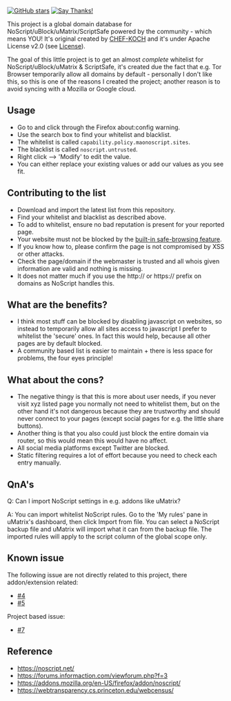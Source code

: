 [![GitHub stars](https://img.shields.io/github/stars/badges/shields.svg?style=social&label=Star)](https://github.com/CHEF-KOCH/NoScript-Whitelist)
[![Say Thanks!](https://img.shields.io/badge/Say%20Thanks-!-1EAEDB.svg)](https://saythanks.io/to/CHEF-KOCH)

This project is a global domain database for NoScript/uBlock/uMatrix/ScriptSafe powered by the community - which means YOU! It's original created by [CHEF-KOCH](https://github.com/CHEF-KOCH) and it's under Apache License v2.0 (see [License](https://github.com/CHEF-KOCH/NoScript-Whitelist/blob/master/LICENSE)). 


The goal of this little project is to get an almost _complete_ whitelist for NoScript/uBlock/uMatrix & ScriptSafe, it's created due the fact that e.g. Tor Browser temporarily allow all domains by default - personally I don't like this, so this is one of the reasons I created the project; another reason is to avoid syncing with a Mozilla or Google cloud.


Usage
---------------
* Go to and click through the Firefox about:config warning. 
* Use the search box to find your whitelist and blacklist. 
* The whitelist is called `capability.policy.maonoscript.sites`. 
* The blacklist is called `noscript.untrusted`. 
* Right click --> 'Modify' to edit the value. 
* You can either replace your existing values or add our values as you see fit.


Contributing to the list
---------------

* Download and import the latest list from this repository.
* Find your whitelist and blacklist as described above.
* To add to whitelist, ensure no bad reputation is present for your reported page.
* Your website must not be blocked by the [built-in safe-browsing feature](https://www.google.com/safebrowsing/static/faq.html).
* If you know how to, please confirm the page is not compromised by XSS or other attacks.
* Check the page/domain if the webmaster is trusted and all whois given information are valid and nothing is missing.
* It does not matter much if you use the http:// or https:// prefix on domains as NoScript handles this.


What are the benefits?
---------------

* I think most stuff can be blocked by disabling javascript on websites, so instead to temporarily allow all sites access to javascript I prefer to whitelist the 'secure' ones. In fact this would help, because all other pages are by default blocked.
* A community based list is easier to maintain + there is less space for problems, the four eyes principle! 


What about the cons?
---------------

* The negative thingy is that this is more about user needs, if you never visit xyz listed page you normally not need to whitelist them, but on the other hand it's not dangerous because they are trustworthy and should never connect to your pages (except social pages for e.g. the little share buttons).
* Another thing is that you also could just block the entire domain via router, so this would mean this would have no affect. 
* All social media platforms except Twitter are blocked.
* Static filtering requires a lot of effort because you need to check each entry manually.


QnA's
---------------

Q: Can I import NoScript settings in e.g. addons like uMatrix?


A: You can import whitelist NoScript rules. Go to the 'My rules' pane in uMatrix's dashboard, then click Import from file. You can select a NoScript backup file and uMatrix will import what it can from the backup file. The imported rules will apply to the script column of the global scope only.


Known issue
---------------

The following issue are not directly related to this project, there addon/extension related:

* [#4](https://github.com/CHEF-KOCH/NoScript-Whitelist/issues/4) 
* [#5](https://github.com/CHEF-KOCH/NoScript-Whitelist/issues/5)


Project based issue:

* [#7](https://github.com/CHEF-KOCH/NoScript-Whitelist/issues/7)



Reference
-----------------

* https://noscript.net/
* https://forums.informaction.com/viewforum.php?f=3
* https://addons.mozilla.org/en-US/firefox/addon/noscript/
* https://webtransparency.cs.princeton.edu/webcensus/
